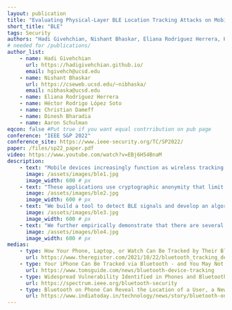 ```yaml
---
layout: publication
title: "Evaluating Physical-Layer BLE Location Tracking Attacks on Mobile Devices"
short_title: "BLE"
tags: Security
authors: "Hadi Givehchian, Nishant Bhaskar, Eliana Rodriguez Herrera, Héctor Rodrigo López Soto, Christian Dameff, Dinesh Bharadia, Aaron Schulman"
# needed for /publications/
author_list:
    - name: Hadi Givehchian
      url: https://hadigivehchian.github.io/
      email: hgivehch@ucsd.edu
    - name: Nishant Bhaskar
      url: https://cseweb.ucsd.edu/~nibhaska/
      email: nibhaska@ucsd.edu
    - name: Eliana Rodriguez Herrera
    - name: Héctor Rodrigo López Soto
    - name: Christian Dameff
    - name: Dinesh Bharadia
    - name: Aaron Schulman
eqcon: false #Put true if you want equal contrribution on pub page
conference: "IEEE S&P 2022"
conference_site: https://www.ieee-security.org/TC/SP2022/
paper: /files/sp22_paper.pdf
video: https://www.youtube.com/watch?v=EBj6H54BnaM
description:
    - text: "Mobile devices increasingly function as wireless tracking beacons. Using the Bluetooth Low Energy (BLE) protocol, mobile devices such as smartphones and smartwatches continuously transmit beacons to inform passive listeners about device locations for applications such as digital contact tracing for COVID-19, and even finding lost devices. "
      image: /assets/images/ble1.jpg
      image_width: 600 # px
    - text: "These applications use cryptographic anonymity that limit an adversary’s ability to use these beacons to stalk a user. However, attackers can bypass these defenses by fingerprinting the unique physical-layer imperfections in the transmissions of specific devices. The figure below shows examples of pysical-layer imperfections in WiFi/BLE combo chipsets."
      image: /assets/images/ble2.jpg
      image_width: 600 # px
    - text: "We build a tool to detect BLE signals and develop an algorithm to estimate these physical-layer imperfections accurately and create a profile for the target devices. An overal view of our BLE hardware imperfection estimation method is depicted below."
      image: /assets/images/ble3.jpg
      image_width: 600 # px
    - text: "We further empirically demonstrate that there are several key challenges that can limit an attacker’s ability to find a stable physical layer identifier to uniquely identify mobile devices using BLE, including variations in the hardware design of BLE chipsets, transmission power levels, differences in thermal conditions, and limitations of inexpensive radios that can be widely deployed to capture raw physical-layer signals. We evaluated how much each of these factors limits accurate fingerprinting in a large-scale field study of hundreds of uncontrolled BLE devices, revealing that physical-layer identification is a viable, although sometimes unreliable, way for an attacker to track mobile devices. For example, the figure below shows histogram of imperfections across 647 BLE devices. ~50% of devices have unique imperfection fingerprints even amongst a large set of devices. "
      image: /assets/images/ble4.jpg
      image_width: 600 # px
medias:
    - type: How Your Phone, Laptop, or Watch Can Be Tracked by Their Bluetooth Transmissions 
      url: https://www.theregister.com/2021/10/22/bluetooth_tracking_device/
    - type: Your iPhone Can Be Tracked via Bluetooth - and You May Not Be Able to Stop It
      url: https://www.tomsguide.com/news/bluetooth-device-tracking
    - type: Widespread Vulnerability Identified in Phones and Bluetooth Devices
      url: https://spectrum.ieee.org/bluetooth-security
    - type: Bluetooth on Phone Can Reveal the Location of a User, a New Study Finds
      url: https://www.indiatoday.in/technology/news/story/bluetooth-on-phone-can-reveal-the-location-of-a-user-a-new-study-finds-1874760-2021-11-09
---
```


